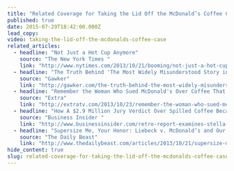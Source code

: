 ```yaml
---
title: "Related Coverage for Taking the Lid Off the McDonald’s Coffee Case"
published: true
date: 2015-07-29T18:42:00.000Z
lead_copy:
video: taking-the-lid-off-the-mcdonalds-coffee-case
related_articles:
  - headline: "Not Just a Hot Cup Anymore"
    source: "The New York Times "
    link: "http://www.nytimes.com/2013/10/21/booming/not-just-a-hot-cup-anymore.html?ref=booming"
  - headline: "The Truth Behind 'The Most Widely Misunderstood Story in America'"
    source: "Gawker"
    link: "http://gawker.com/the-truth-behind-the-most-widely-misunderstood-story-i-1450172982"
  - headline: "Remember the Woman Who Sued McDonald's Over Coffee That Was Too Hot?"
    source: "Extra"
    link: "http://extratv.com/2013/10/23/remember-the-woman-who-sued-mcdonalds-over-coffee-that-was-too-hot/"
  - headline: "How A $2.9 Million Jury Verdict Over Spilled Coffee Became America's Most Misunderstood Story "
    source: "Business Insider "
    link: "http://www.businessinsider.com/retro-report-examines-stella-liebeck-case-2013-10"
  - headline: "Supersize Me, Your Honor: Liebeck v. McDonald’s and Our Era of Ambition"
    source: "The Daily Beast"
    link: "http://www.thedailybeast.com/articles/2013/10/21/supersize-me-your-honor-liebeck-v-mcdonald-s-and-our-era-of-ambition.html"
hide_content: true
slug: related-coverage-for-taking-the-lid-off-the-mcdonalds-coffee-case
---
```


